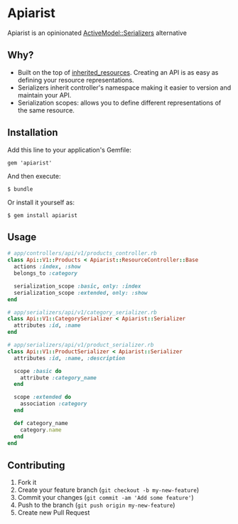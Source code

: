 # Apiarist

Apiarist is an opinionated [ActiveModel::Serializers](https://github.com/rails-api/active_model_serializers) alternative

## Why?

* Built on the top of [inherited_resources](https://github.com/josevalim/inherited_resources). Creating an API is as easy as defining your resource representations.
* Serializers inherit controller's namespace making it easier to version and maintain your API.
* Serialization scopes: allows you to define different representations of the same resource.

## Installation

Add this line to your application's Gemfile:

    gem 'apiarist'

And then execute:

    $ bundle

Or install it yourself as:

    $ gem install apiarist

## Usage

~~~ruby
# app/controllers/api/v1/products_controller.rb
class Api::V1::Products < Apiarist::ResourceController::Base
  actions :index, :show
  belongs_to :category

  serialization_scope :basic, only: :index
  serialization_scope :extended, only: :show
end

# app/serializers/api/v1/category_serializer.rb
class Api::V1::CategorySerializer < Apiarist::Serializer
  attributes :id, :name
end

# app/serializers/api/v1/product_serializer.rb
class Api::V1::ProductSerializer < Apiarist::Serializer
  attributes :id, :name, :description

  scope :basic do
    attribute :category_name
  end

  scope :extended do
    association :category
  end

  def category_name
    category.name
  end
end
~~~

## Contributing

1. Fork it
2. Create your feature branch (`git checkout -b my-new-feature`)
3. Commit your changes (`git commit -am 'Add some feature'`)
4. Push to the branch (`git push origin my-new-feature`)
5. Create new Pull Request
